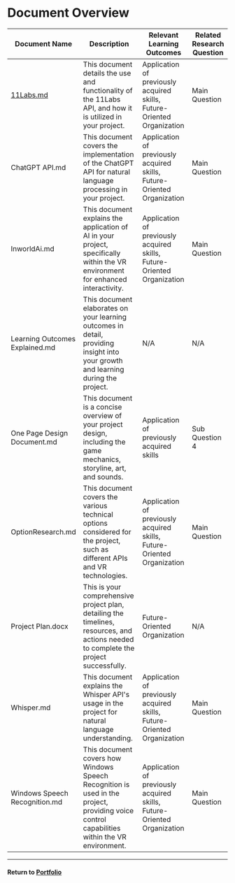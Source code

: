 # Document Overview

| Document Name | Description | Relevant Learning Outcomes | Related Research Question |
| --- | --- | --- | --- |
| [11Labs.md](11labs.md) | This document details the use and functionality of the 11Labs API, and how it is utilized in your project. | Application of previously acquired skills, Future-Oriented Organization | Main Question |
| ChatGPT API.md | This document covers the implementation of the ChatGPT API for natural language processing in your project. | Application of previously acquired skills, Future-Oriented Organization | Main Question |
| InworldAi.md | This document explains the application of AI in your project, specifically within the VR environment for enhanced interactivity. | Application of previously acquired skills, Future-Oriented Organization | Main Question |
| Learning Outcomes Explained.md | This document elaborates on your learning outcomes in detail, providing insight into your growth and learning during the project. | N/A | N/A |
| One Page Design Document.md | This document is a concise overview of your project design, including the game mechanics, storyline, art, and sounds. | Application of previously acquired skills | Sub Question 4 |
| OptionResearch.md | This document covers the various technical options considered for the project, such as different APIs and VR technologies. | Application of previously acquired skills, Future-Oriented Organization | Main Question |
| Project Plan.docx | This is your comprehensive project plan, detailing the timelines, resources, and actions needed to complete the project successfully. | Future-Oriented Organization | N/A |
| Whisper.md | This document explains the Whisper API's usage in the project for natural language understanding. | Application of previously acquired skills, Future-Oriented Organization | Main Question |
| Windows Speech Recognition.md | This document covers how Windows Speech Recognition is used in the project, providing voice control capabilities within the VR environment. | Application of previously acquired skills, Future-Oriented Organization | Main Question |

---

#### Return to [Portfolio](../README.md)
